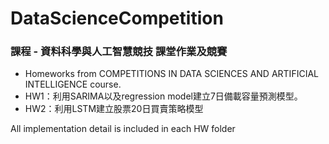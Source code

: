 # DataScienceCompetition
### 課程 - 資料科學與人工智慧競技 課堂作業及競賽

* Homeworks from COMPETITIONS IN DATA SCIENCES AND ARTIFICIAL INTELLIGENCE course.
* HW1：利用SARIMA以及regression model建立7日備載容量預測模型。
* HW2：利用LSTM建立股票20日買賣策略模型

All implementation detail is included in each HW folder
  

